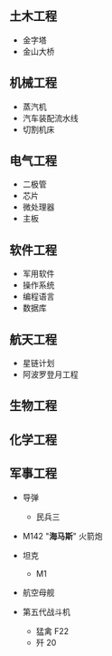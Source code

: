 ## 土木工程

- 金字塔
- 金山大桥

## 机械工程

- 蒸汽机
- 汽车装配流水线
- 切割机床

## 电气工程

- 二极管
- 芯片
- 微处理器
- 主板

## 软件工程

- 军用软件
- 操作系统
- 编程语言
- 数据库

## 航天工程

- 星链计划
- 阿波罗登月工程

## 生物工程

## 化学工程

## 军事工程

- 导弹
  - 民兵三
- M142 "**海马斯**" 火箭炮
- 坦克
  - M1
- 航空母舰
- 第五代战斗机

  - 猛禽 F22

  * 歼 20
